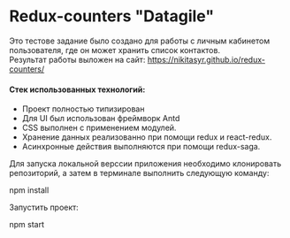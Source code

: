 # Redux-counters "Datagile"

Это тестове задание было создано для работы с личным кабинетом пользователя, где он может хранить список контактов.  
Результат работы выложен на сайт: https://nikitasyr.github.io/redux-counters/

#### Стек использованных технологий: 
* Проект полностью типизирован
* Для UI был использован фреймворк Antd
* CSS выполнен с применением модулей.  
* Хранение данных реализованно при помощи redux и react-redux.
* Асинхронные действия выполняются при помощи redux-saga.  

Для запуска локальной верссии приложения необходимо клонировать репозиторий, а затем в терминале выполнить следующую команду:  

npm install

Запустить проект:

npm start
